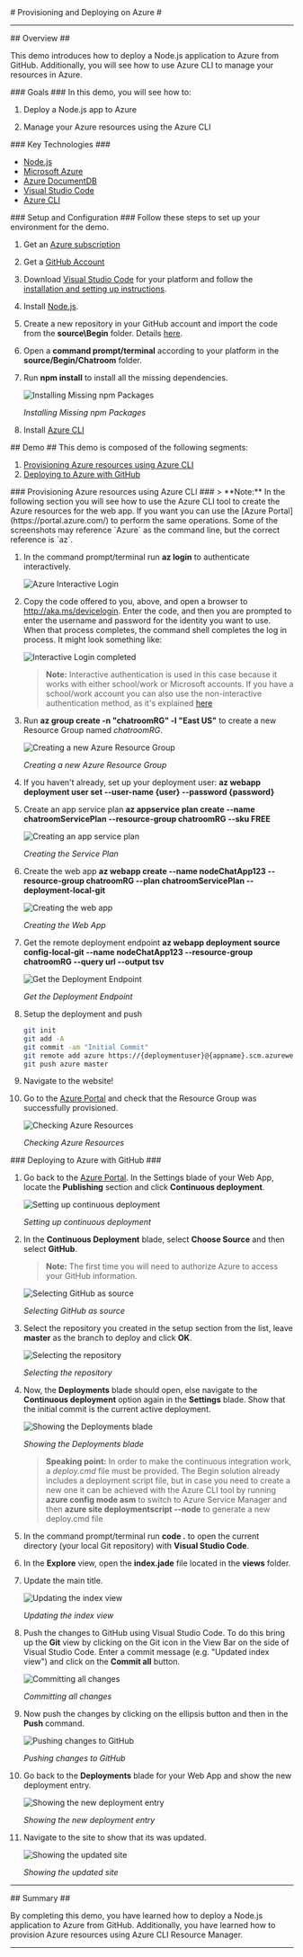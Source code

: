 ﻿<a name="title" />
# Provisioning and Deploying on Azure #

---
<a name="Overview" />
## Overview ##

This demo introduces how to deploy a Node.js application to Azure from GitHub. Additionally, you will see how to use Azure CLI to manage your resources in Azure.

<a id="goals" />
### Goals ###
In this demo, you will see how to:

1. Deploy a Node.js app to Azure

1. Manage your Azure resources using the Azure CLI

<a name="technologies" />
### Key Technologies ###

- [Node.js][1]
- [Microsoft Azure][2]
- [Azure DocumentDB][3]
- [Visual Studio Code][4]
- [Azure CLI][5]

[1]: https://nodejs.org/
[2]: http://azure.microsoft.com/
[3]: http://azure.microsoft.com/en-us/services/documentdb/
[4]: https://code.visualstudio.com/
[5]: https://azure.microsoft.com/en-us/documentation/articles/xplat-cli-install/

<a name="Setup" />
### Setup and Configuration ###
Follow these steps to set up your environment for the demo.

1. Get an [Azure subscription](https://azure.microsoft.com/en-us/pricing/free-trial/)

1. Get a [GitHub Account](https://help.github.com/articles/signing-up-for-a-new-github-account/)

1. Download [Visual Studio Code](https://code.visualstudio.com/Download) for your platform and follow the [installation and setting up instructions](https://code.visualstudio.com/Docs/editor/setup).

1. Install [Node.js](https://nodejs.org/en/download/).

1. Create a new repository in your GitHub account and import the code from the **source\Begin** folder. Details [here](https://help.github.com/articles/create-a-repo/).

1. Open a **command prompt/terminal** according to your platform in the **source/Begin/Chatroom** folder.

1. Run **npm install** to install all the missing dependencies.

	![Installing Missing npm Packages](images/VSCode/installing-missing-npm-packages.png?raw=true "Installing Missing npm Packages")

	_Installing Missing npm Packages_

1. Install [Azure CLI](https://azure.microsoft.com/en-us/documentation/articles/xplat-cli-install/#install-and-use-nodejs-and-npm)
	
<a name="Demo" />
## Demo ##
This demo is composed of the following segments:

1. [Provisioning Azure resources using Azure CLI](#segment1)
1. [Deploying to Azure with GitHub](#segment2)

<a name="segment1" />
### Provisioning Azure resources using Azure CLI ###
> **Note:** In the following section you will see how to use the Azure CLI tool to create the Azure resources for the web app. If you want you can use the [Azure Portal](https://portal.azure.com/) to perform the same operations. Some of the screenshots may reference `Azure` as the command line, but the correct reference is `az`.

1. In the command prompt/terminal run **az login** to authenticate interactively.

	![Azure Interactive Login](images/VSCode/cli-azure-interactive-login.png?raw=true "Azure Interactive Login")

1. Copy the code offered to you, above, and open a browser to http://aka.ms/devicelogin. Enter the code, and then you are prompted to enter the username and password for the identity you want to use. When that process completes, the command shell completes the log in process. It might look something like:

	![Interactive Login completed](images/VSCode/cli-azure-interactive-login-complete.png?raw=true "Interactive Login completed")

	> **Note:** Interactive authentication is used in this case because it works with either school/work or Microsoft accounts. If you have a school/work account you can also use the non-interactive authentication method, as it's explained [here](https://azure.microsoft.com/en-us/documentation/articles/xplat-cli-connect/#use-non-interactive-log-in-with-a-work-or-school-account)

1. Run **az group create -n "chatroomRG" -l "East US"** to create a new Resource Group named _chatroomRG_. 

	![Creating a new Azure Resource Group](images/VSCode/creating-azure-resource-group.png?raw=true "Creating a new Azure Resource Group")
	
	_Creating a new Azure Resource Group_

1. If you haven't already, set up your deployment user: **az webapp deployment user set --user-name {user} --password {password}**

1. Create an app service plan **az appservice plan create --name chatroomServicePlan --resource-group chatroomRG --sku FREE**

    ![Creating an app service plan](images/VSCode/cli-serviceplan-create.png)

    _Creating the Service Plan_

1. Create the web app **az webapp create --name nodeChatApp123 --resource-group chatroomRG --plan chatroomServicePlan --deployment-local-git**

   ![Creating the web app](images/VSCode/cli-webapp-create.png)

    _Creating the Web App_

1. Get the remote deployment endpoint **az webapp deployment source config-local-git --name nodeChatApp123 --resource-group chatroomRG --query url --output tsv**

    ![Get the Deployment Endpoint](images/VSCode/cli-get-endpoint.png)

    _Get the Deployment Endpoint_

1. Setup the deployment and push

   ```bash
   git init
   git add -A
   git commit -am "Initial Commit"
   git remote add azure https://{deploymentuser}@{appname}.scm.azurewebsites.net/{appname}.git
   git push azure master
   ```

1. Navigate to the website!

1. Go to the [Azure Portal](https://portal.azure.com/) and check that the Resource Group was successfully provisioned.

	![Checking Azure Resources](images/VSCommunity/checking-azure-resources.png?raw=true "Checking Azure Resources")

	_Checking Azure Resources_

<a name="segment2" />
### Deploying to Azure with GitHub ###

1. Go back to the [Azure Portal](https://portal.azure.com/). In the Settings blade of your Web App, locate the **Publishing** section and click **Continuous deployment**.

	![Setting up continuous deployment](images/VSCode/setting-up-continuos-deployment.png?raw=true "Setting up continuous deployment")

	_Setting up continuous deployment_

1. In the **Continuous Deployment** blade, select **Choose Source** and then select **GitHub**.

	> **Note:** The first time you will need to authorize Azure to access your GitHub information.

	![Selecting GitHub as source](images/VSCode/selecting-github-as-source.png?raw=true "Selecting GitHub as source")

	_Selecting GitHub as source_

1. Select the repository you created in the setup section from the list, leave **master** as the branch to deploy and click **OK**.

	![Selecting the repository](images/VSCode/selecting-the-repository.png?raw=true "Selecting the repository")

	_Selecting the repository_

1. Now, the **Deployments** blade should open, else navigate to the **Continuous deployment** option again in the **Settings** blade. Show that the initial commit is the current active deployment.

	![Showing the Deployments blade](images/VSCode/showing-the-deployments-blade.png?raw=true "Showing the Deployments blade")

	_Showing the Deployments blade_

	> **Speaking point:** In order to make the continuous integration work, a _deploy.cmd_ file must be provided. The Begin solution already includes a deployment script file, but in case you need to create a new one it can be achieved with the Azure CLI tool by running **azure config mode asm** to switch to Azure Service Manager and then **azure site deploymentscript --node** to generate a new deploy.cmd file
	
1. In the command prompt/terminal run **code .** to open the current directory (your local Git repository) with **Visual Studio Code**.

1. In the **Explore** view, open the **index.jade** file located in the **views** folder. 

1. Update the main title.

	![Updating the index view](images/VSCode/updating-the-index-view.png?raw=true "Updating the index view")

	_Updating the index view_

1. Push the changes to GitHub using Visual Studio Code. To do this bring up the **Git** view by clicking on the Git icon in the View Bar on the side of Visual Studio Code. Enter a commit message (e.g. "Updated index view") and click on the **Commit all** button.

	![Committing all changes](images/VSCode/committing-all-changes.png?raw=true "Committing all changes")
	
	_Committing all changes_

1. Now push the changes by clicking on the ellipsis button and then in the **Push** command.

	![Pushing changes to GitHub](images/VSCode/pushing-changes-to-github.png?raw=true "Pushing changes to GitHub")
	
	_Pushing changes to GitHub_

1. Go back to the **Deployments** blade for your Web App and show the new deployment entry.

	![Showing the new deployment entry](images/VSCode/showing-the-new-deployment-entry.png?raw=true "Showing the new deployment entry")

	_Showing the new deployment entry_

1. Navigate to the site to show that its was updated.

	![Showing the updated site](images/VSCode/showing-the-updated-site.png?raw=true "Showing the updated site")

	_Showing the updated site_

---

<a name="summary" />
## Summary ##

By completing this demo, you have learned how to deploy a Node.js application to Azure from GitHub. Additionally, you have learned how to provision Azure resources using Azure CLI Resource Manager.

---
